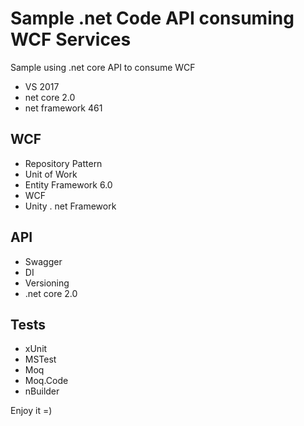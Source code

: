 # Sample .net Code API consuming WCF Services
Sample using .net core API to consume WCF
- VS 2017
- net core 2.0
- net framework 461

## WCF
- Repository Pattern
- Unit of Work
- Entity Framework 6.0
- WCF
- Unity
. net Framework


## API
- Swagger
- DI
- Versioning
- .net core 2.0


## Tests
- xUnit
- MSTest
- Moq
- Moq.Code
- nBuilder

Enjoy it =)
